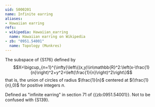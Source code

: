```yaml
---
uid: S000201
name: Infinite earring
aliases:
- Hawaiian earring
refs:
- wikipedia: Hawaiian_earring
  name: Hawaiian earring on Wikipedia
- zb: "0951.54001"
  name: Topology (Munkres)
---
```


The subspace of {S176} defined by
$$X=\bigcup_{n=1}^{\infty}\left\{(x,y)\in\mathbb{R}^2:\left(x-\frac{1}{n}\right)^2+y^2=\left(\frac{1}{n}\right)^2\right\}$$
that is, the union of circles of radius $\frac{1}{n}$ centered at $(\frac{1}{n},0)$ for positive
integers $n$.

Defined as "infinite earring" in section 71 of {{zb:0951.54001}}.
Not to be confused with {S139}.
